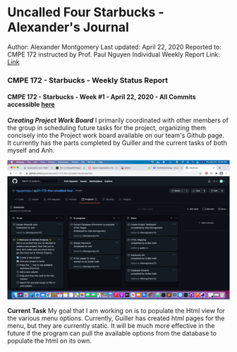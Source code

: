 # Uncalled Four Starbucks - Alexander's Journal
Author: Alexander Montgomery
Last updated: April 22, 2020
Reported to: CMPE 172 instructed by Prof. Paul Nguyen
Individual Weekly Report Link: [Link](https://github.com/nguyensjsu/cmpe172-amontgomery123/edit/main/project/README.md)


### **CMPE 172 - Starbucks - Weekly Status Report**
#### CMPE 172 - Starbucks - Week #1 - April 22, 2020 - All Commits accessible [here](https://github.com/nguyensjsu/sp21-172-the-uncalled-four/commits/main)

***Creating Project Work Board***
I primarily coordinated with other members of the group in scheduling future tasks for the project, organizing them concisely into the Project work board available on our team's Github page. It currently has the parts completed by Guiller and the current tasks of both myself and Anh.

![alt text](https://github.com/nguyensjsu/sp21-172-the-uncalled-four/blob/main/screenshots/taskboard-alex-1.png)

**Current Task**
My goal that I am working on is to populate the Html view for the various menu options. Currently, Guiller has created html pages for the menu, but they are currently static. It will be much more effective in the future if the program can pull the available options from the database to populate the html on its own.

